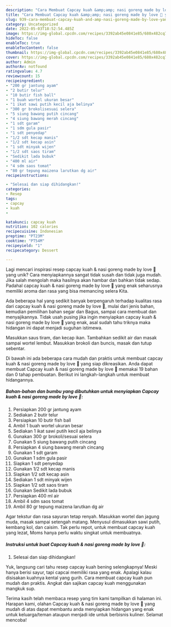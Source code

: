 ```yaml
---
description: "Cara Membuat Capcay kuah &amp;amp; nasi goreng made by love 💜 yang Lezat"
title: "Cara Membuat Capcay kuah &amp;amp; nasi goreng made by love 💜 yang Lezat"
slug: 939-cara-membuat-capcay-kuah-and-amp-nasi-goreng-made-by-love-yang-lezat
category: Uncategorized
date: 2022-05-03T18:52:54.485Z
image: https://img-global.cpcdn.com/recipes/3392ab45e0841e85/680x482cq70/capcay-kuah-nasi-goreng-made-by-love-foto-resep-utama.jpg
hideToc: false
enableToc: true
enableTocContent: false
thumbnail: https://img-global.cpcdn.com/recipes/3392ab45e0841e85/680x482cq70/capcay-kuah-nasi-goreng-made-by-love-foto-resep-utama.jpg
cover: https://img-global.cpcdn.com/recipes/3392ab45e0841e85/680x482cq70/capcay-kuah-nasi-goreng-made-by-love-foto-resep-utama.jpg
author: Admin
authorAv: notfound
ratingvalue: 4.7
reviewcount: 15
recipeingredient:
- "200 gr jantung ayam"
- "2 butir telur"
- "10 butir fish ball"
- "1 buah wortel ukuran besar"
- "1 ikat sawi putih kecil aja belinya"
- "300 gr brokolisesuai selera"
- "5 siung bawang putih cincang"
- "4 siung bawang merah cincang"
- "1 sdt garam"
- "1 sdm gula pasir"
- "1 sdt penyedap"
- "1/2 sdt kecap manis"
- "1/2 sdt kecap asin"
- "1 sdt minyak wijen"
- "1/2 sdt saos tiram"
- "Sedikit lada bubuk"
- "400 ml air"
- "4 sdm saos tomat"
- "80 gr tepung maizena larutkan dg air"
recipeinstructions:

- "Selesai dan siap dihidangkan!"
categories:
- Resep
tags:
- capcay
- kuah
- 

katakunci: capcay kuah  
nutrition: 102 calories
recipecuisine: Indonesian
preptime: "PT23M"
cooktime: "PT54M"
recipeyield: "1"
recipecategory: Dessert

---
```





Lagi mencari inspirasi resep capcay kuah &amp; nasi goreng made by love 💜 yang unik? Cara menyiapkannya sangat tidak susah dan tidak juga mudah. Jika salah mengolah maka hasilnya akan hambar dan bahkan tidak sedap. Padahal capcay kuah &amp; nasi goreng made by love 💜 yang enak seharusnya memiliki aroma dan rasa yang bisa memancing selera Kita.





Ada beberapa hal yang sedikit banyak berpengaruh terhadap kualitas rasa dari capcay kuah &amp; nasi goreng made by love 💜, mulai dari jenis bahan, kemudian pemilihan bahan segar dan Bagus, sampai cara membuat dan menyajikannya. Tidak usah pusing jika ingin menyiapkan capcay kuah &amp; nasi goreng made by love 💜 yang enak,      asal sudah tahu triknya maka hidangan ini dapat menjadi suguhan istimewa.














Masukkan saus tiram, dan kecap ikan. Tambahkan sedikit air dan masak sampai wortel lembut. Masukkan brokoli dan buncis, masak dan tutup sebentar.






Di bawah ini ada beberapa cara mudah dan praktis untuk membuat capcay kuah &amp; nasi goreng made by love 💜 yang siap dikreasikan. Anda dapat membuat Capcay kuah &amp; nasi goreng made by love 💜 memakai 19 bahan dan 0 tahap pembuatan. Berikut ini langkah-langkah untuk membuat hidangannya.

<!--inarticleads1-->

##### Bahan-bahan dan bumbu yang dibutuhkan untuk menyiapkan Capcay kuah &amp; nasi goreng made by love 💜:

1. Persiapkan 200 gr jantung ayam
1. Sediakan 2 butir telur
1. Persiapkan 10 butir fish ball
1. Ambil 1 buah wortel ukuran besar
1. Sediakan 1 ikat sawi putih kecil aja belinya
1. Gunakan 300 gr brokoli/sesuai selera
1. Gunakan 5 siung bawang putih cincang
1. Persiapkan 4 siung bawang merah cincang
1. Gunakan 1 sdt garam
1. Gunakan 1 sdm gula pasir
1. Siapkan 1 sdt penyedap
1. Gunakan 1/2 sdt kecap manis
1. Siapkan 1/2 sdt kecap asin
1. Sediakan 1 sdt minyak wijen
1. Siapkan 1/2 sdt saos tiram
1. Gunakan Sedikit lada bubuk
1. Persiapkan 400 ml air
1. Ambil 4 sdm saos tomat
1. Ambil 80 gr tepung maizena larutkan dg air


Agar tekstur dan rasa sayuran tetap renyah. Masukkan wortel dan jagung muda, masak sampai setengah matang. Menyusul dimasukkan sawi putih, kembang kol, dan caisim. Tak perlu repot, untuk membuat capcay kuah yang lezat, Moms hanya perlu waktu singkat untuk membuatnya. 

<!--inarticleads2-->

##### Instruksi untuk buat Capcay kuah &amp; nasi goreng made by love 💜:


1. Selesai dan siap dihidangkan!

Yuk, langsung cari tahu resep capcay kuah bening selengkapnya! Meski hanya berisi sayur, tapi capcai memiliki rasa yang enak. Apalagi kalau disisakan kuahnya kental yang gurih. Cara membuat capcay kuah pun mudah dan praktis. Angkat dan sajikan capcay kuah menggunakan mangkuk sup. 

Terima kasih telah membaca resep yang tim kami tampilkan di halaman ini. Harapan kami, olahan Capcay kuah &amp; nasi goreng made by love 💜 yang mudah di atas dapat membantu anda menyiapkan hidangan yang enak untuk keluarga/teman ataupun menjadi ide untuk berbisnis kuliner. Selamat mencoba!
